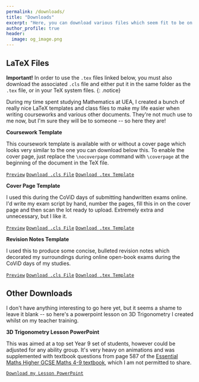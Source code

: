 ```yaml
---
permalink: /downloads/
title: "Downloads"
excerpt: "Here, you can download various files which seem fit to be on my website."
author_profile: true
header:
  image: og_image.png
---
```


LaTeX Files
------
**Important!** In order to use the `.tex` files linked below, you must also download the associated `.cls` file and either put it in the same folder as the `.tex` file, or in your TeX system files.
{: .notice}

During my time spent studying Mathematics at UEA, I created a bunch of really nice LaTeX templates and class files to make my life easier when writing courseworks and various other documents. They're not much use to me now, but I'm sure they will be to someone -- so here they are!

**Coursework Template**

This coursework template is available with or without a cover page which looks very similar to the one you can download below this. To enable the cover page, just replace the `\nocoverpage` command with `\coverpage` at the beginning of the document in the TeX file.

[`Preview`](https://shayjordan.co.uk/files/coursework.pdf)    [`Download .cls File`](https://shayjordan.co.uk/files/coursework.cls)    [`Download .tex Template`](https://shayjordan.co.uk/files/coursework.tex)

**Cover Page Template**

I used this during the CoViD days of submitting handwritten exams online. I'd write my exam script by hand, number the pages, fill this in on the cover page and then scan the lot ready to upload. Extremely extra and unnecessary, but I like it. 

[`Preview`](https://shayjordan.co.uk/files/coverpage.pdf)    [`Download .cls File`](https://shayjordan.co.uk/files/coverpage.cls)    [`Download .tex Template`](https://shayjordan.co.uk/files/coverpage.tex)

**Revision Notes Template**

I used this to produce some concise, bulleted revision notes which decorated my surroundings during online open-book exams during the CoViD days of my studies.

[`Preview`](https://shayjordan.co.uk/files/revision.pdf)    [`Download .cls File`](https://shayjordan.co.uk/files/revision.cls)    [`Download .tex Template`](https://shayjordan.co.uk/files/revision.tex)


Other Downloads
------
I don't have anything interesting to go here yet, but it seems a shame to leave it blank -- so here's a powerpoint lesson on 3D Trigonometry I created whilst on my teacher training.

**3D Trigonometry Lesson PowerPoint**

This was aimed at a top set Year 9 set of students, however could be adjusted for any ability group. It's very heavy on animations and was supplemented with textbook questions from page 587 of the [Essential Maths Higher GCSE Maths 4-9 textbook](https://elmwoodeducation.co.uk/product/higher-gcse-maths-4-9/), which I am not permitted to share.

[`Download my Lesson PowerPoint`](https://shayjordan.co.uk/files/3dtrig.pptx)
